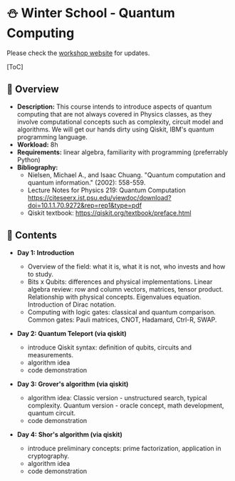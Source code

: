 # :snowman: Winter School - Quantum Computing

Please check the [workshop website](https://lambdadps.github.io/workshops/Qiskit.html) for updates.

[ToC]

## :eyes: Overview

- **Description:** This course intends to introduce aspects of quantum computing that are not always covered in Physics classes, as they involve computational concepts such as complexity, circuit model and algorithms. We will get our hands dirty using Qiskit, IBM's quantum programming language.
- **Workload:** 8h
- **Requirements:** linear algebra, familiarity with programming (preferrably Python)
- **Bibliography:**
    - Nielsen, Michael A., and Isaac Chuang. "Quantum computation and quantum information." (2002): 558-559.
    - Lecture Notes for Physics 219: Quantum Computation https://citeseerx.ist.psu.edu/viewdoc/download?doi=10.1.1.70.9272&rep=rep1&type=pdf
    - Qiskit textbook: https://qiskit.org/textbook/preface.html


## :memo: Contents
- **Day 1: Introduction**
     - Overview of the field: what it is, what it is not, who invests and how to study.
     - Bits x Qubits: differences and physical implementations. Linear algebra review: row and column vectors, matrices, tensor product. Relationship with physical concepts. Eigenvalues equation. Introduction of Dirac notation.
     - Computing with logic gates: classical and quantum comparison. Common gates: Pauli matrices, CNOT, Hadamard, Ctrl-R, SWAP.
    
- **Day 2: Quantum Teleport (via qiskit)**
     - introduce Qiskit syntax: definition of qubits, circuits and measurements.
     - algorithm idea
     - code demonstration

- **Day 3: Grover's algorithm (via qiskit)**
     - algorithm idea: Classic version - unstructured search, typical complexity. Quantum version - oracle concept, math development, quantum circuit.
     - code demonstration

- **Day 4: Shor's algorithm (via qiskit)**
     - introduce preliminary concepts: prime factorization, application in cryptography.
     - algorithm idea
     - code demonstration
